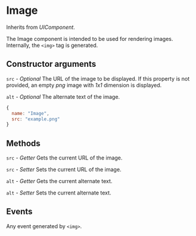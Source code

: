# Image

Inherits from _UIComponent_.

The Image component is intended to be used for rendering images. Internally, the
`<img>` tag is generated.

## Constructor arguments

`src` - _Optional_ The URL of the image to be displayed. If this property is not
provided, an empty _png_ image with _1x1_ dimension is displayed.

`alt` - _Optional_ The alternate text of the image.

```js
{
  name: "Image",
  src: "example.png"
}
```

## Methods

`src` - _Getter_ Gets the current URL of the image.

`src` - _Setter_ Sets the current URL of the image.

`alt` - _Getter_ Gets the current alternate text.

`alt` - _Setter_ Sets the current alternate text.

## Events

Any event generated by `<img>`.
